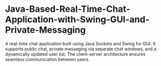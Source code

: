 # Java-Based-Real-Time-Chat-Application-with-Swing-GUI-and-Private-Messaging
A real-time chat application built using Java Sockets and Swing for GUI. It supports public chat, private messaging via separate chat windows, and a dynamically updated user list. The client-server architecture ensures seamless communication between users.
